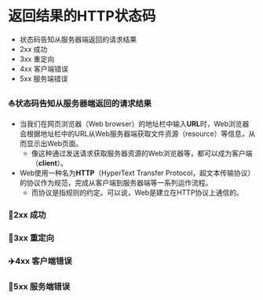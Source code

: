 # 返回结果的HTTP状态码

+ 状态码告知从服务器端返回的请求结果
+ 2xx 成功
+ 3xx 重定向
+ 4xx 客户端错误
+ 5xx 服务端错误



### :boat:状态码告知从服务器端返回的请求结果

- 当我们在网页浏览器（Web browser）的地址栏中输入<b>URL</b>时，Web浏览器会根据地址栏中的URL从Web服务器端获取文件资源（resource）等信息，从而显示出Web页面。
  + 像这种通过发送请求获取服务器资源的Web浏览器等，都可以成为客户端（<b>client</b>）。
- Web使用一种名为<b>HTTP</b>（HyperText Transfer Protocol，超文本传输协议）的协议作为规范，完成从客户端到服务器端等一系列运作流程。
  + 而协议是指规则的约定。可以说，Web是建立在HTTP协议上通信的。

### :rocket:2xx 成功



### :car:3xx 重定向

### :airplane:4xx 客户端错误

### :truck:5xx 服务端错误



